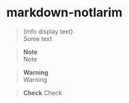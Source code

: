 # markdown-notlarim
> {info display text}  
> Some text

> **Note** <br>
> Note

> **Warning** <br>
> Warning

> **Check**
> Check

